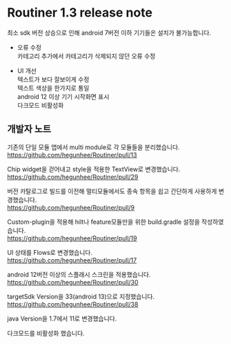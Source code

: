 Routiner 1.3 release note
=========================  
최소 sdk 버전 상승으로 인해 android 7버전 이하 기기들은 설치가 불가능합니다.

- 오류 수정  
카테고리 추가에서 카테고리가 삭제되지 않던 오류 수정

- UI 개선  
텍스트가 보다 잘보이게 수정  
텍스트 색상을 한가지로 통일  
android 12 이상 기기 시작화면 표시  
다크모드 비활성화  

개발자 노트
----
기존의 단일 모듈 앱에서 multi module로 각 모듈들을 분리했습니다.  
https://github.com/hegunhee/Routiner/pull/13  

Chip widget을 걷어내고 style을 적용한 TextView로 변경했습니다.  
https://github.com/hegunhee/Routiner/pull/29  

버전 카탈로그로 빌드를 이전해 멀티모듈에서도 종속 항목을 쉽고 간단하게 사용하게 변경했습니다.  
https://github.com/hegunhee/Routiner/pull/9  

Custom-plugin을 적용해 hilt나 feature모듈만을 위한 build.gradle 설정을 작성하였습니다.  
https://github.com/hegunhee/Routiner/pull/19  

UI 상태를 Flows로 변경했습니다.  
https://github.com/hegunhee/Routiner/pull/17  

android 12버전 이상의 스플래시 스크린을 적용했습니다.  
https://github.com/hegunhee/Routiner/pull/30  

targetSdk Version을 33(android 13)으로 지정했습니다.  
https://github.com/hegunhee/Routiner/pull/38  

java Version을 1.7에서 11로 변경했습니다.  

다크모드를 비활성화 했습니다.
